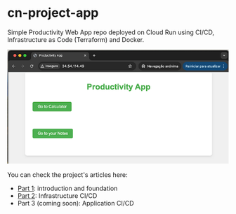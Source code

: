 # cn-project-app
Simple Productivity Web App repo deployed on Cloud Run using CI/CD, Infrastructure as Code (Terraform) and Docker.

![Preview](app_preview.png)

You can check the project's articles here:
- [Part 1](https://medium.com/@goncalo.h.almeida/deploying-a-cloud-native-serverless-app-with-terraform-and-ci-cd-on-cloud-run-part-1-fee892cc49b9): introduction and foundation
- [Part 2](https://medium.com/@goncalo.h.almeida/deploying-a-cloud-native-serverless-app-with-terraform-and-ci-cd-on-cloud-run-part-2-68f1f0538151): Infrastructure CI/CD
- Part 3 (coming soon): Application CI/CD
